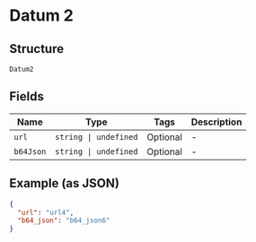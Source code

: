 
# Datum 2

## Structure

`Datum2`

## Fields

| Name | Type | Tags | Description |
|  --- | --- | --- | --- |
| `url` | `string \| undefined` | Optional | - |
| `b64Json` | `string \| undefined` | Optional | - |

## Example (as JSON)

```json
{
  "url": "url4",
  "b64_json": "b64_json6"
}
```

